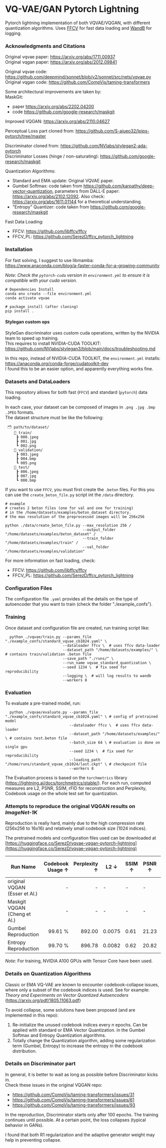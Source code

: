 # VQ-VAE/GAN Pytorch Lightning

Pytorch lightning implementation of both VQVAE/VQGAN, with different quantization algorithms.
Uses [FFCV](https://github.com/libffcv/ffcv) for fast data loading and [WandB](https://github.com/wandb/wandb)
for logging.

### Acknowledgments and Citations

Original vqvae paper: https://arxiv.org/abs/1711.00937  
Original vqgan paper: https://arxiv.org/abs/2012.09841

Original vqvae code: https://github.com/deepmind/sonnet/blob/v2/sonnet/src/nets/vqvae.py  
Original vqgan code: https://github.com/CompVis/taming-transformers

Some architectural improvements are taken by:  
MaskGit: 
   - paper https://arxiv.org/abs/2202.04200
   - code https://github.com/google-research/maskgit  

Improved VQGAN: https://arxiv.org/abs/2110.04627

Perceptual Loss part cloned from: https://github.com/S-aiueo32/lpips-pytorch/tree/master

Discriminator cloned from:  https://github.com/NVlabs/stylegan2-ada-pytorch  
Discriminator Losses (hinge / non-saturating): https://github.com/google-research/maskgit

Quantization Algorithms: 
   - Standard and EMA update: Original VQVAE paper. 
   - Gumbel Softmax: code taken from https://github.com/karpathy/deep-vector-quantization, 
     parameters from DALL-E paper: https://arxiv.org/abs/2102.12092. Also check: https://arxiv.org/abs/1611.01144
     for a theoretical understanding.
   - "Entropy" Quantizer: code taken from https://github.com/google-research/maskgit

Fast Data Loading:
   - FFCV: https://github.com/libffcv/ffcv
   - FFCV_PL: https://github.com/SerezD/ffcv_pytorch_lightning

### Installation

For fast solving, I suggest to use libmamba:  
https://www.anaconda.com/blog/a-faster-conda-for-a-growing-community

*Note: Check the `pytorch-cuda` version in `environment.yml` to ensure it is compatible with your cuda version.*

```
# Dependencies Install 
conda env create --file environment.yml
conda activate vqvae

# package install (after cloning)
pip install .
```

#### Stylegan custom ops

StyleGan discriminator uses custom cuda operations, written by the NVIDIA team to speed up training.   
This requires to install NVIDIA-CUDA TOOLKIT: https://github.com/NVlabs/stylegan3/blob/main/docs/troubleshooting.md

In this repo, instead of NVIDIA-CUDA TOOLKIT, the `environment.yml` installs: https://anaconda.org/conda-forge/cudatoolkit-dev  
I found this to be an easier option, and apparently everything works fine.

### Datasets and DataLoaders

This repository allows for both fast (`FFCV`) and standard (`pytorch`) data loading.

In each case, your dataset can be composed of images in `.png .jpg .bmp .JPEG` formats.  
The dataset structure must be like the following:
 ```
  🗂 path/to/dataset/
     📂 train/
      ┣ 000.jpeg
      ┣ 001.jpg
      ┗ 002.png
     📂 validation/
      ┣ 003.jpeg
      ┣ 004.bmp
      ┗ 005.png
     📂 test/
      ┣ 006.jpeg
      ┣ 007.jpg
      ┗ 008.bmp
 ```

If you want to use `FFCV`, you must first create the `.beton` files. For this you can use the `create_beton_file.py` script
int the `/data` directory.

```
# example
# creates 2 beton files (one for val and one for training) 
# in the /home/datasets/examples/beton_dataset directory. 
# the max resolution of the preprocessed images will be 256x256

python ./data/create_beton_file.py --max_resolution 256 /
                                   --output_folder "/home/datasets/examples/beton_dataset" /
                                   --train_folder "/home/datasets/examples/train" /
                                   --val_folder "/home/datasets/examples/validation"
```

For more information on fast loading, check:
   - FFCV: https://github.com/libffcv/ffcv
   - FFCV_PL: https://github.com/SerezD/ffcv_pytorch_lightning


### Configuration Files

The configuration file `.yaml` provides all the details on the type of autoencoder that
you want to train (check the folder "./example_confs").

### Training

Once dataset and configuration file are created, run training script like:  
```
  python ./vqvae/train.py --params_file "./example_confs/standard_vqvae_cb1024.yaml" \
                          --dataloader ffcv \  # uses ffcv data-loader
                          --dataset_path "/home/datasets/examples/" \ # contains train/validation .beton file
                          --save_path "./runs/" \ 
                          --run_name vqvae_standard_quantization \
                          --seed 1234 \  # fix seed for reproducibility
                          --logging \  # will log results to wandb
                          --workers 8               
```

### Evaluation

To evaluate a pre-trained model, run:
```
  python ./vqvae/evaluate.py --params_file "./example_confs/standard_vqvae_cb1024.yaml" \ # config of pretrained model
                             --dataloader ffcv \  # uses ffcv data-loader
                             --dataset_path "/home/datasets/examples/" \ # contains test.beton file
                             --batch_size 64 \ # evaluation is done on single gpu
                             --seed 1234 \  # fix seed for reproducibility
                             --loading_path "/home/runs/standard_vqvae_cb1024/last.ckpt" \ # checkpoint file
                             --workers 8             
```

The Evaluation process is based on the `torchmetrics` library (https://lightning.ai/docs/torchmetrics/stable/). For each run, 
computed measures are L2, PSNR, SSIM, rFID for reconstruction and Perplexity, Codebook usage on the whole test set for quantization.

###  Attempts to reproduce the original VQGAN results on _ImageNet-1K_

Reproduction is really hard, mainly due to the high compression rate (256x256 to 16x16) and relatively small
codebook size (1024 indices). 

The pretrained models and configuration files used can be downloaded at 
[https://huggingface.co/SerezD/vqvae-vqgan-pytorch-lightning](https://huggingface.co/SerezD/vqvae-vqgan-pytorch-lightning) 


| Run Name                      | Codebook Usage ↑ | Perplexity ↑ | L2 ↓   | SSIM ↑ | PSNR ↑ | rFID ↓ | # (trainable) params |  
|-------------------------------|-----------------:|-------------:|--------|--------|--------|--------|---------------------:|
| original VQGAN (Esser et Al.) |                - |            - | -      | -      | -      | 7.94   |                    - |
| Maskgit VQGAN  (Cheng et Al.) |                - |            - | -      | -      | -      | 2.28   |                    - |
| Gumbel Reproduction           |          99.61 % |       892.00 | 0.0075 | 0.61   | 21.23  | 6.30   |               72.5 M |
| Entropy Reproduction          |          99.70 % |       896.78 | 0.0082 | 0.62   | 20.82  | 6.17   |               71.1 M |


_Note:_ For training, NVIDIA A100 GPUs with Tensor Core have been used.

### Details on Quantization Algorithms

Classic or EMA VQ-VAE are known to encounter codebook-collapse issues, where only a subset of the codebook indices
is used. See for example: _Theory and Experiments on
Vector Quantized Autoencoders_ (https://arxiv.org/pdf/1805.11063.pdf)  

To avoid collapse, some solutions have been proposed (and are implemented in this repo):
1. Re-initialize the unused codebook indices every _n_ epochs. Can be applied with standard
or EMA Vector Quantization.
in the Gumbel Softmax and Entropy Quantization algorithms.
2. Totally change the Quantization algorithm, adding some regularization term (Gumbel, Entropy) to increase the entropy
in the codebook distribution.

### Details on Discriminator part 

In general, it is better to wait as long as possible before Discriminator kicks in.  
Check these issues in the original VQGAN repo:
- https://github.com/CompVis/taming-transformers/issues/31
- https://github.com/CompVis/taming-transformers/issues/61
- https://github.com/CompVis/taming-transformers/issues/93

In the reproduction, Discriminator starts only after 100 epochs. The training continues until possible. At a certain 
point, the loss collapses (typical behavior in GANs).  

I found that both R1 regularization and the adaptive generator weight may help in preventing collapse.